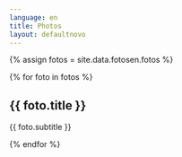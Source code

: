 ```yaml
---
language: en
title: Photos
layout: defaultnovo
---
```


{% assign fotos = site.data.fotosen.fotos %} 
<div id="main">
{% for foto in fotos %}
  <article class="thumb">
      <a href="{{ foto.imagem }}" class="image"><img src="{{ foto.imagem }}" alt="" /></a>
      <h2>{{ foto.title }}</h2>
      <p>{{ foto.subtitle }}</p>
  </article>
  {% endfor %}   
</div>
